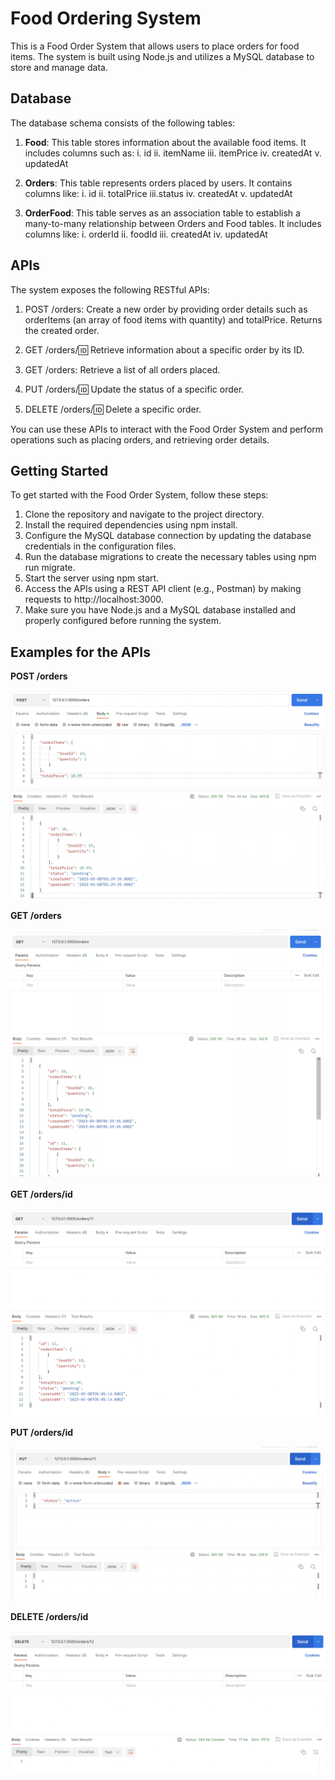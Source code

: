 # Food Ordering System 
This is a Food Order System that allows users to place orders for food items. The system is built using Node.js and utilizes a MySQL database to store and manage data.


## Database 
The database schema consists of the following tables:

1. <b>Food</b>: This table stores information about the available food items. It includes columns such as:
    i. id
    ii. itemName
    iii. itemPrice
    iv. createdAt
    v. updatedAt

2. <b>Orders</b>: This table represents orders placed by users. It contains columns like:
    i. id
    ii. totalPrice
    iii.status
    iv. createdAt
    v. updatedAt

3. <b>OrderFood</b>: This table serves as an association table to establish a many-to-many relationship between Orders and Food tables. It includes columns like:
    i. orderId
    ii. foodId
    iii. createdAt
    iv. updatedAt

## APIs
The system exposes the following RESTful APIs:

1. POST /orders: Create a new order by providing order details such as orderItems (an array of food items with quantity) and totalPrice. Returns the created order.

2. GET /orders/:id: Retrieve information about a specific order by its ID.

3. GET /orders: Retrieve a list of all orders placed.

4. PUT /orders/:id: Update the status of a specific order.

5. DELETE /orders/:id: Delete a specific order.

You can use these APIs to interact with the Food Order System and perform operations such as placing orders, and retrieving order details.

## Getting Started
To get started with the Food Order System, follow these steps:

1. Clone the repository and navigate to the project directory.
2. Install the required dependencies using npm install.
3. Configure the MySQL database connection by updating the database credentials in the configuration files.
4. Run the database migrations to create the necessary tables using npm run migrate.
5. Start the server using npm start.
6. Access the APIs using a REST API client (e.g., Postman) by making requests to http://localhost:3000.
7. Make sure you have Node.js and a MySQL database installed and properly configured before running the system.

## Examples for the APIs
<b> POST /orders </b>

![Post Order](./screenshots/post_order.png)

<b> GET /orders </b>

![GET Orders](./screenshots/list_orders.png)

<b> GET /orders/id </b>

![GET Order by ID](./screenshots/get_order_by_id.png)

<b> PUT /orders/id </b>

![Update Order Status](./screenshots/update_order_status.png)

<b> DELETE /orders/id </b>

![DELETE Order](./screenshots/delete_order.png)
